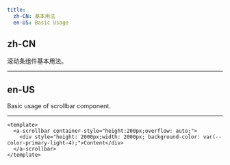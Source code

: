 ```yaml
title:
  zh-CN: 基本用法
  en-US: Basic Usage
```

## zh-CN

滚动条组件基本用法。

---

## en-US

Basic usage of scrollbar component.

---

```vue
<template>
  <a-scrollbar container-style="height:200px;overflow: auto;">
    <div style="height: 2000px;width: 2000px; background-color: var(--color-primary-light-4);">Content</div>
  </a-scrollbar>
</template>
```
